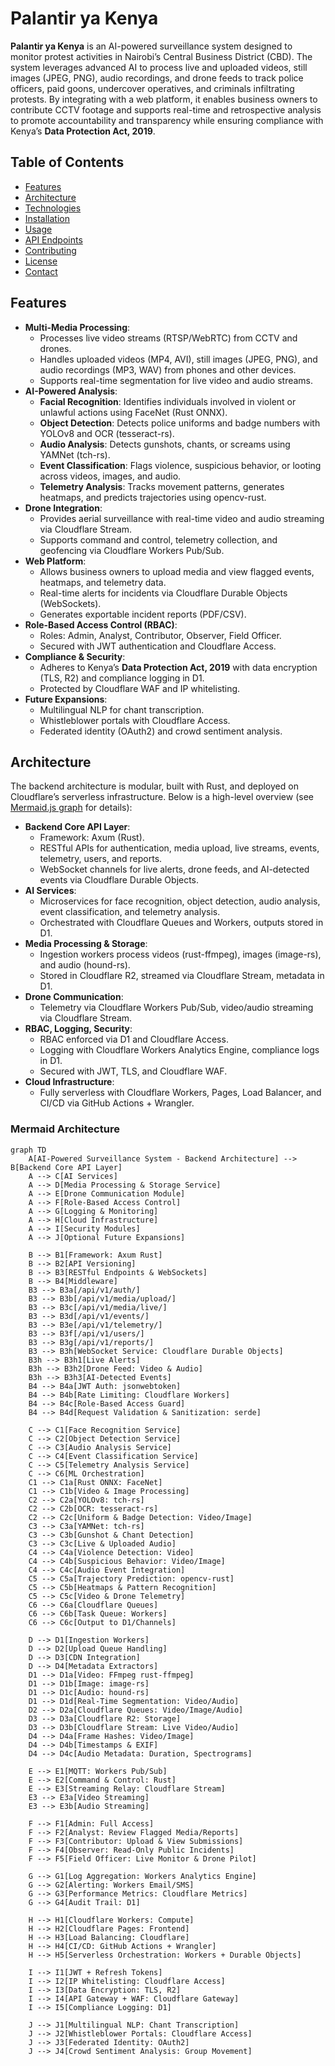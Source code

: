 # Palantir ya Kenya

**Palantir ya Kenya** is an AI-powered surveillance system designed to monitor protest activities in Nairobi’s Central Business District (CBD). The system leverages advanced AI to process live and uploaded videos, still images (JPEG, PNG), audio recordings, and drone feeds to track police officers, paid goons, undercover operatives, and criminals infiltrating protests. By integrating with a web platform, it enables business owners to contribute CCTV footage and supports real-time and retrospective analysis to promote accountability and transparency while ensuring compliance with Kenya’s **Data Protection Act, 2019**.

## Table of Contents

- [Features](#features)
- [Architecture](#architecture)
- [Technologies](#technologies)
- [Installation](#installation)
- [Usage](#usage)
- [API Endpoints](#api-endpoints)
- [Contributing](#contributing)
- [License](#license)
- [Contact](#contact)

## Features

- **Multi-Media Processing**:
  - Processes live video streams (RTSP/WebRTC) from CCTV and drones.
  - Handles uploaded videos (MP4, AVI), still images (JPEG, PNG), and audio recordings (MP3, WAV) from phones and other devices.
  - Supports real-time segmentation for live video and audio streams.
- **AI-Powered Analysis**:
  - **Facial Recognition**: Identifies individuals involved in violent or unlawful actions using FaceNet (Rust ONNX).
  - **Object Detection**: Detects police uniforms and badge numbers with YOLOv8 and OCR (tesseract-rs).
  - **Audio Analysis**: Detects gunshots, chants, or screams using YAMNet (tch-rs).
  - **Event Classification**: Flags violence, suspicious behavior, or looting across videos, images, and audio.
  - **Telemetry Analysis**: Tracks movement patterns, generates heatmaps, and predicts trajectories using opencv-rust.
- **Drone Integration**:
  - Provides aerial surveillance with real-time video and audio streaming via Cloudflare Stream.
  - Supports command and control, telemetry collection, and geofencing via Cloudflare Workers Pub/Sub.
- **Web Platform**:
  - Allows business owners to upload media and view flagged events, heatmaps, and telemetry data.
  - Real-time alerts for incidents via Cloudflare Durable Objects (WebSockets).
  - Generates exportable incident reports (PDF/CSV).
- **Role-Based Access Control (RBAC)**:
  - Roles: Admin, Analyst, Contributor, Observer, Field Officer.
  - Secured with JWT authentication and Cloudflare Access.
- **Compliance & Security**:
  - Adheres to Kenya’s **Data Protection Act, 2019** with data encryption (TLS, R2) and compliance logging in D1.
  - Protected by Cloudflare WAF and IP whitelisting.
- **Future Expansions**:
  - Multilingual NLP for chant transcription.
  - Whistleblower portals with Cloudflare Access.
  - Federated identity (OAuth2) and crowd sentiment analysis.

## Architecture

The backend architecture is modular, built with Rust, and deployed on Cloudflare’s serverless infrastructure. Below is a high-level overview (see [Mermaid.js graph](#mermaid-architecture) for details):

- **Backend Core API Layer**:
  - Framework: Axum (Rust).
  - RESTful APIs for authentication, media upload, live streams, events, telemetry, users, and reports.
  - WebSocket channels for live alerts, drone feeds, and AI-detected events via Cloudflare Durable Objects.
- **AI Services**:
  - Microservices for face recognition, object detection, audio analysis, event classification, and telemetry analysis.
  - Orchestrated with Cloudflare Queues and Workers, outputs stored in D1.
- **Media Processing & Storage**:
  - Ingestion workers process videos (rust-ffmpeg), images (image-rs), and audio (hound-rs).
  - Stored in Cloudflare R2, streamed via Cloudflare Stream, metadata in D1.
- **Drone Communication**:
  - Telemetry via Cloudflare Workers Pub/Sub, video/audio streaming via Cloudflare Stream.
- **RBAC, Logging, Security**:
  - RBAC enforced via D1 and Cloudflare Access.
  - Logging with Cloudflare Workers Analytics Engine, compliance logs in D1.
  - Secured with JWT, TLS, and Cloudflare WAF.
- **Cloud Infrastructure**:
  - Fully serverless with Cloudflare Workers, Pages, Load Balancer, and CI/CD via GitHub Actions + Wrangler.

### Mermaid Architecture

```mermaid
graph TD
    A[AI-Powered Surveillance System - Backend Architecture] --> B[Backend Core API Layer]
    A --> C[AI Services]
    A --> D[Media Processing & Storage Service]
    A --> E[Drone Communication Module]
    A --> F[Role-Based Access Control]
    A --> G[Logging & Monitoring]
    A --> H[Cloud Infrastructure]
    A --> I[Security Modules]
    A --> J[Optional Future Expansions]

    B --> B1[Framework: Axum Rust]
    B --> B2[API Versioning]
    B --> B3[RESTful Endpoints & WebSockets]
    B --> B4[Middleware]
    B3 --> B3a[/api/v1/auth/]
    B3 --> B3b[/api/v1/media/upload/]
    B3 --> B3c[/api/v1/media/live/]
    B3 --> B3d[/api/v1/events/]
    B3 --> B3e[/api/v1/telemetry/]
    B3 --> B3f[/api/v1/users/]
    B3 --> B3g[/api/v1/reports/]
    B3 --> B3h[WebSocket Service: Cloudflare Durable Objects]
    B3h --> B3h1[Live Alerts]
    B3h --> B3h2[Drone Feed: Video & Audio]
    B3h --> B3h3[AI-Detected Events]
    B4 --> B4a[JWT Auth: jsonwebtoken]
    B4 --> B4b[Rate Limiting: Cloudflare Workers]
    B4 --> B4c[Role-Based Access Guard]
    B4 --> B4d[Request Validation & Sanitization: serde]

    C --> C1[Face Recognition Service]
    C --> C2[Object Detection Service]
    C --> C3[Audio Analysis Service]
    C --> C4[Event Classification Service]
    C --> C5[Telemetry Analysis Service]
    C --> C6[ML Orchestration]
    C1 --> C1a[Rust ONNX: FaceNet]
    C1 --> C1b[Video & Image Processing]
    C2 --> C2a[YOLOv8: tch-rs]
    C2 --> C2b[OCR: tesseract-rs]
    C2 --> C2c[Uniform & Badge Detection: Video/Image]
    C3 --> C3a[YAMNet: tch-rs]
    C3 --> C3b[Gunshot & Chant Detection]
    C3 --> C3c[Live & Uploaded Audio]
    C4 --> C4a[Violence Detection: Video]
    C4 --> C4b[Suspicious Behavior: Video/Image]
    C4 --> C4c[Audio Event Integration]
    C5 --> C5a[Trajectory Prediction: opencv-rust]
    C5 --> C5b[Heatmaps & Pattern Recognition]
    C5 --> C5c[Video & Drone Telemetry]
    C6 --> C6a[Cloudflare Queues]
    C6 --> C6b[Task Queue: Workers]
    C6 --> C6c[Output to D1/Channels]

    D --> D1[Ingestion Workers]
    D --> D2[Upload Queue Handling]
    D --> D3[CDN Integration]
    D --> D4[Metadata Extractors]
    D1 --> D1a[Video: FFmpeg rust-ffmpeg]
    D1 --> D1b[Image: image-rs]
    D1 --> D1c[Audio: hound-rs]
    D1 --> D1d[Real-Time Segmentation: Video/Audio]
    D2 --> D2a[Cloudflare Queues: Video/Image/Audio]
    D3 --> D3a[Cloudflare R2: Storage]
    D3 --> D3b[Cloudflare Stream: Live Video/Audio]
    D4 --> D4a[Frame Hashes: Video/Image]
    D4 --> D4b[Timestamps & EXIF]
    D4 --> D4c[Audio Metadata: Duration, Spectrograms]

    E --> E1[MQTT: Workers Pub/Sub]
    E --> E2[Command & Control: Rust]
    E --> E3[Streaming Relay: Cloudflare Stream]
    E3 --> E3a[Video Streaming]
    E3 --> E3b[Audio Streaming]

    F --> F1[Admin: Full Access]
    F --> F2[Analyst: Review Flagged Media/Reports]
    F --> F3[Contributor: Upload & View Submissions]
    F --> F4[Observer: Read-Only Public Incidents]
    F --> F5[Field Officer: Live Monitor & Drone Pilot]

    G --> G1[Log Aggregation: Workers Analytics Engine]
    G --> G2[Alerting: Workers Email/SMS]
    G --> G3[Performance Metrics: Cloudflare Metrics]
    G --> G4[Audit Trail: D1]

    H --> H1[Cloudflare Workers: Compute]
    H --> H2[Cloudflare Pages: Frontend]
    H --> H3[Load Balancing: Cloudflare]
    H --> H4[CI/CD: GitHub Actions + Wrangler]
    H --> H5[Serverless Orchestration: Workers + Durable Objects]

    I --> I1[JWT + Refresh Tokens]
    I --> I2[IP Whitelisting: Cloudflare Access]
    I --> I3[Data Encryption: TLS, R2]
    I --> I4[API Gateway + WAF: Cloudflare Gateway]
    I --> I5[Compliance Logging: D1]

    J --> J1[Multilingual NLP: Chant Transcription]
    J --> J2[Whistleblower Portals: Cloudflare Access]
    J --> J3[Federated Identity: OAuth2]
    J --> J4[Crowd Sentiment Analysis: Group Movement]
